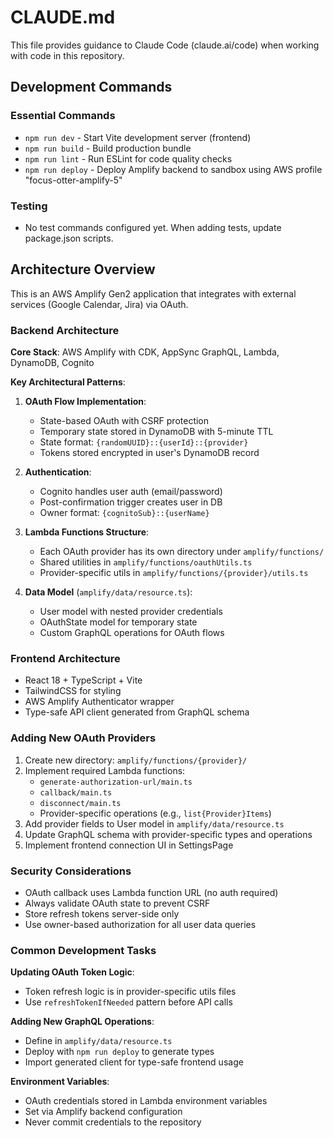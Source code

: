 # CLAUDE.md

This file provides guidance to Claude Code (claude.ai/code) when working with code in this repository.

## Development Commands

### Essential Commands
- `npm run dev` - Start Vite development server (frontend)
- `npm run build` - Build production bundle
- `npm run lint` - Run ESLint for code quality checks
- `npm run deploy` - Deploy Amplify backend to sandbox using AWS profile "focus-otter-amplify-5"

### Testing
- No test commands configured yet. When adding tests, update package.json scripts.

## Architecture Overview

This is an AWS Amplify Gen2 application that integrates with external services (Google Calendar, Jira) via OAuth.

### Backend Architecture

**Core Stack**: AWS Amplify with CDK, AppSync GraphQL, Lambda, DynamoDB, Cognito

**Key Architectural Patterns**:

1. **OAuth Flow Implementation**:
   - State-based OAuth with CSRF protection
   - Temporary state stored in DynamoDB with 5-minute TTL
   - State format: `{randomUUID}::{userId}::{provider}`
   - Tokens stored encrypted in user's DynamoDB record

2. **Authentication**: 
   - Cognito handles user auth (email/password)
   - Post-confirmation trigger creates user in DB
   - Owner format: `{cognitoSub}::{userName}`

3. **Lambda Functions Structure**:
   - Each OAuth provider has its own directory under `amplify/functions/`
   - Shared utilities in `amplify/functions/oauthUtils.ts`
   - Provider-specific utils in `amplify/functions/{provider}/utils.ts`

4. **Data Model** (`amplify/data/resource.ts`):
   - User model with nested provider credentials
   - OAuthState model for temporary state
   - Custom GraphQL operations for OAuth flows

### Frontend Architecture

- React 18 + TypeScript + Vite
- TailwindCSS for styling
- AWS Amplify Authenticator wrapper
- Type-safe API client generated from GraphQL schema

### Adding New OAuth Providers

1. Create new directory: `amplify/functions/{provider}/`
2. Implement required Lambda functions:
   - `generate-authorization-url/main.ts`
   - `callback/main.ts` 
   - `disconnect/main.ts`
   - Provider-specific operations (e.g., `list{Provider}Items`)
3. Add provider fields to User model in `amplify/data/resource.ts`
4. Update GraphQL schema with provider-specific types and operations
5. Implement frontend connection UI in SettingsPage

### Security Considerations

- OAuth callback uses Lambda function URL (no auth required)
- Always validate OAuth state to prevent CSRF
- Store refresh tokens server-side only
- Use owner-based authorization for all user data queries

### Common Development Tasks

**Updating OAuth Token Logic**:
- Token refresh logic is in provider-specific utils files
- Use `refreshTokenIfNeeded` pattern before API calls

**Adding New GraphQL Operations**:
- Define in `amplify/data/resource.ts`
- Deploy with `npm run deploy` to generate types
- Import generated client for type-safe frontend usage

**Environment Variables**:
- OAuth credentials stored in Lambda environment variables
- Set via Amplify backend configuration
- Never commit credentials to the repository
